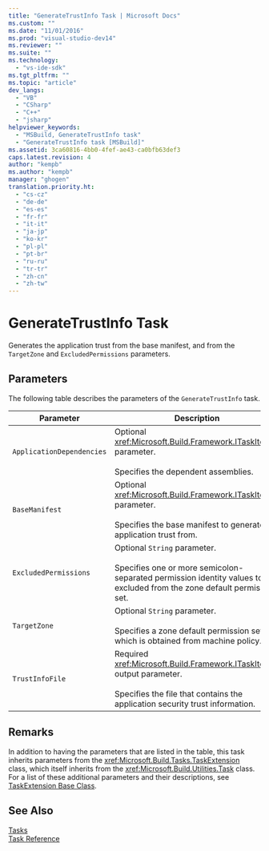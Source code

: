 ```yaml
---
title: "GenerateTrustInfo Task | Microsoft Docs"
ms.custom: ""
ms.date: "11/01/2016"
ms.prod: "visual-studio-dev14"
ms.reviewer: ""
ms.suite: ""
ms.technology: 
  - "vs-ide-sdk"
ms.tgt_pltfrm: ""
ms.topic: "article"
dev_langs: 
  - "VB"
  - "CSharp"
  - "C++"
  - "jsharp"
helpviewer_keywords: 
  - "MSBuild, GenerateTrustInfo task"
  - "GenerateTrustInfo task [MSBuild]"
ms.assetid: 3ca60816-4bb0-4fef-ae43-ca0bfb63def3
caps.latest.revision: 4
author: "kempb"
ms.author: "kempb"
manager: "ghogen"
translation.priority.ht: 
  - "cs-cz"
  - "de-de"
  - "es-es"
  - "fr-fr"
  - "it-it"
  - "ja-jp"
  - "ko-kr"
  - "pl-pl"
  - "pt-br"
  - "ru-ru"
  - "tr-tr"
  - "zh-cn"
  - "zh-tw"
---
```

# GenerateTrustInfo Task
Generates the application trust from the base manifest, and from the `TargetZone` and `ExcludedPermissions` parameters.  
  
## Parameters  
 The following table describes the parameters of the `GenerateTrustInfo` task.  
  
|Parameter|Description|  
|---------------|-----------------|  
|`ApplicationDependencies`|Optional <xref:Microsoft.Build.Framework.ITaskItem>`[]` parameter.<br /><br /> Specifies the dependent assemblies.|  
|`BaseManifest`|Optional <xref:Microsoft.Build.Framework.ITaskItem> parameter.<br /><br /> Specifies the base manifest to generate the application trust from.|  
|`ExcludedPermissions`|Optional `String` parameter.<br /><br /> Specifies one or more semicolon-separated permission identity values to be excluded from the zone default permission set.|  
|`TargetZone`|Optional `String` parameter.<br /><br /> Specifies a zone default permission set, which is obtained from machine policy.|  
|`TrustInfoFile`|Required <xref:Microsoft.Build.Framework.ITaskItem> output parameter.<br /><br /> Specifies the file that contains the application security trust information.|  
  
## Remarks  
 In addition to having the parameters that are listed in the table, this task inherits parameters from the <xref:Microsoft.Build.Tasks.TaskExtension> class, which itself inherits from the <xref:Microsoft.Build.Utilities.Task> class. For a list of these additional parameters and their descriptions, see [TaskExtension Base Class](../msbuild/taskextension-base-class.md).  
  
## See Also  
 [Tasks](../msbuild/msbuild-tasks.md)   
 [Task Reference](../msbuild/msbuild-task-reference.md)